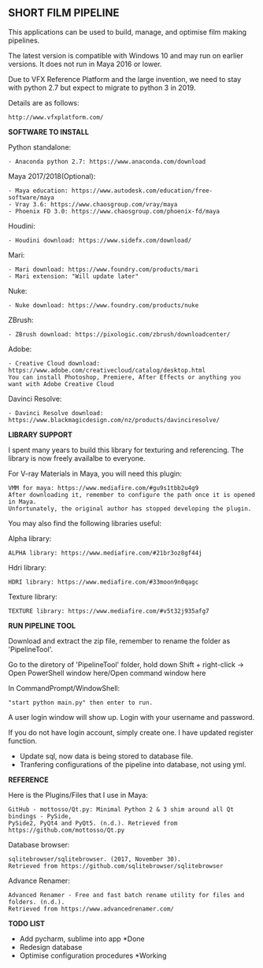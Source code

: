 ## **SHORT FILM PIPELINE**

This applications can be used to build, manage, and optimise film making pipelines.

The latest version is compatible with Windows 10 and may run on earlier versions. It does not run in Maya 2016 or lower.

Due to VFX Reference Platform and the large invention, we need to stay with python 2.7 but expect to migrate to python 3 in 2019.

Details are as follows:

    http://www.vfxplatform.com/

**SOFTWARE TO INSTALL**

Python standalone:

    - Anaconda python 2.7: https://www.anaconda.com/download

Maya 2017/2018(Optional):

    - Maya education: https://www.autodesk.com/education/free-software/maya
    - Vray 3.6: https://www.chaosgroup.com/vray/maya
    - Phoenix FD 3.0: https://www.chaosgroup.com/phoenix-fd/maya

Houdini:

    - Houdini download: https://www.sidefx.com/download/

Mari:

    - Mari download: https://www.foundry.com/products/mari
    - Mari extension: "Will update later"

Nuke:

    - Nuke download: https://www.foundry.com/products/nuke

ZBrush:

    - ZBrush download: https://pixologic.com/zbrush/downloadcenter/

Adobe:

    - Creative Cloud download: https://www.adobe.com/creativecloud/catalog/desktop.html
    You can install Photoshop, Premiere, After Effects or anything you want with Adobe Creative Cloud

Davinci Resolve:

    - Davinci Resolve download: https://www.blackmagicdesign.com/nz/products/davinciresolve/

**LIBRARY SUPPORT**

I spent many years to build this library for texturing and referencing. The library is now freely availalbe to everyone.

For V-ray Materials in Maya, you will need this plugin:

    VMM for maya: https://www.mediafire.com/#gu9s1tbb2u4g9
    After downloading it, remember to configure the path once it is opened in Maya.
    Unfortunately, the original author has stopped developing the plugin.

You may also find the following libraries useful:

Alpha library:

    ALPHA library: https://www.mediafire.com/#21br3oz8gf44j

Hdri library:

    HDRI library: https://www.mediafire.com/#33moon9n0qagc

Texture library:

    TEXTURE library: https://www.mediafire.com/#v5t32j935afg7

**RUN PIPELINE TOOL**

Download and extract the zip file, remember to rename the folder as 'PipelineTool'.

Go to the diretory of 'PipelineTool' folder, hold down Shift + right-click -> Open PowerShell window here/Open command window here

In CommandPrompt/WindowShell:

    "start python main.py" then enter to run.

A user login window will show up. Login with your username and password.

If you do not have login account, simply create one. I have updated register function.

* Update sql, now data is being stored to database file.
* Tranfering configurations of the pipeline into database, not using yml.

**REFERENCE**

Here is the Plugins/Files that I use in Maya:

    GitHub - mottosso/Qt.py: Minimal Python 2 & 3 shim around all Qt bindings - PySide,
    PySide2, PyQt4 and PyQt5. (n.d.). Retrieved from https://github.com/mottosso/Qt.py

Database browser:

    sqlitebrowser/sqlitebrowser. (2017, November 30).
    Retrieved from https://github.com/sqlitebrowser/sqlitebrowser

Advance Renamer:

    Advanced Renamer - Free and fast batch rename utility for files and folders. (n.d.).
    Retrieved from https://www.advancedrenamer.com/

**TODO LIST**

- Add pycharm, sublime into app *Done
- Redesign database
- Optimise configuration procedures *Working
